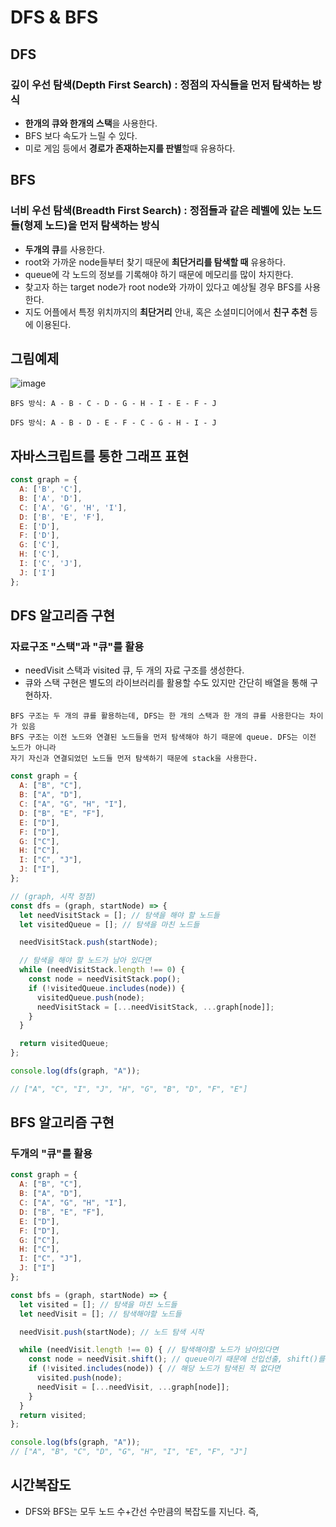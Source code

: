 # DFS & BFS
## DFS
### **깊이 우선 탐색(Depth First Search)** : 정점의 자식들을 먼저 탐색하는 방식
* **한개의 큐와 한개의 스택**을 사용한다.
* BFS 보다 속도가 느릴 수 있다.
* 미로 게임 등에서 **경로가 존재하는지를 판별**할때 유용하다.

## BFS
### **너비 우선 탐색(Breadth First Search)** : 정점들과 같은 레벨에 있는 노드들(형제 노드)을 먼저 탐색하는 방식
* **두개의 큐**를 사용한다.
* root와 가까운 node들부터 찾기 때문에 **최단거리를 탐색할 때** 유용하다.
* queue에 각 노드의 정보를 기록해야 하기 때문에 메모리를 많이 차지한다.
* 찾고자 하는 target node가 root node와 가까이 있다고 예상될 경우 BFS를 사용한다.
* 지도 어플에서 특정 위치까지의 **최단거리** 안내, 혹은 소셜미디어에서 **친구 추천** 등에 이용된다.

## 그림예제
![image](https://user-images.githubusercontent.com/61656046/125466410-fed29ba2-451b-4e95-8201-dc7f9eaae54e.png)
```
BFS 방식: A - B - C - D - G - H - I - E - F - J

DFS 방식: A - B - D - E - F - C - G - H - I - J
```

## 자바스크립트를 통한 그래프 표현
```javascript
const graph = {
  A: ['B', 'C'],
  B: ['A', 'D'],
  C: ['A', 'G', 'H', 'I'],
  D: ['B', 'E', 'F'],
  E: ['D'],
  F: ['D'],
  G: ['C'],
  H: ['C'],
  I: ['C', 'J'],
  J: ['I']
};
```
## DFS 알고리즘 구현
### 자료구조 "스택"과 "큐"를 활용
* needVisit 스택과 visited 큐, 두 개의 자료 구조를 생성한다.
* 큐와 스택 구현은 별도의 라이브러리를 활용할 수도 있지만 간단히 배열을 통해 구현하자.
```
BFS 구조는 두 개의 큐를 활용하는데, DFS는 한 개의 스택과 한 개의 큐를 사용한다는 차이가 있음
BFS 구조는 이전 노드와 연결된 노드들을 먼저 탐색해야 하기 때문에 queue. DFS는 이전 노드가 아니라
자기 자신과 연결되었던 노드들 먼저 탐색하기 때문에 stack을 사용한다.
```

```javascript
const graph = {
  A: ["B", "C"],
  B: ["A", "D"],
  C: ["A", "G", "H", "I"],
  D: ["B", "E", "F"],
  E: ["D"],
  F: ["D"],
  G: ["C"],
  H: ["C"],
  I: ["C", "J"],
  J: ["I"],
};

// (graph, 시작 정점)
const dfs = (graph, startNode) => {
  let needVisitStack = []; // 탐색을 해야 할 노드들
  let visitedQueue = []; // 탐색을 마친 노드들

  needVisitStack.push(startNode);

  // 탐색을 해야 할 노드가 남아 있다면
  while (needVisitStack.length !== 0) {
    const node = needVisitStack.pop();
    if (!visitedQueue.includes(node)) {
      visitedQueue.push(node);
      needVisitStack = [...needVisitStack, ...graph[node]];
    }
  }

  return visitedQueue;
};

console.log(dfs(graph, "A"));

// ["A", "C", "I", "J", "H", "G", "B", "D", "F", "E"]
```



## BFS 알고리즘 구현
### 두개의 "큐"를 활용
```javascript
const graph = {
  A: ["B", "C"],
  B: ["A", "D"],
  C: ["A", "G", "H", "I"],
  D: ["B", "E", "F"],
  E: ["D"],
  F: ["D"],
  G: ["C"],
  H: ["C"],
  I: ["C", "J"],
  J: ["I"]
};

const bfs = (graph, startNode) => {
  let visited = []; // 탐색을 마친 노드들
  let needVisit = []; // 탐색해야할 노드들

  needVisit.push(startNode); // 노드 탐색 시작

  while (needVisit.length !== 0) { // 탐색해야할 노드가 남아있다면
    const node = needVisit.shift(); // queue이기 때문에 선입선출, shift()를 사용한다.
    if (!visited.includes(node)) { // 해당 노드가 탐색된 적 없다면
      visited.push(node); 
      needVisit = [...needVisit, ...graph[node]];
    }
  }
  return visited;
};

console.log(bfs(graph, "A"));
// ["A", "B", "C", "D", "G", "H", "I", "E", "F", "J"]
```

## 시간복잡도
* DFS와 BFS는 모두 노드 수+간선 수만큼의 복잡도를 지닌다. 즉, 
